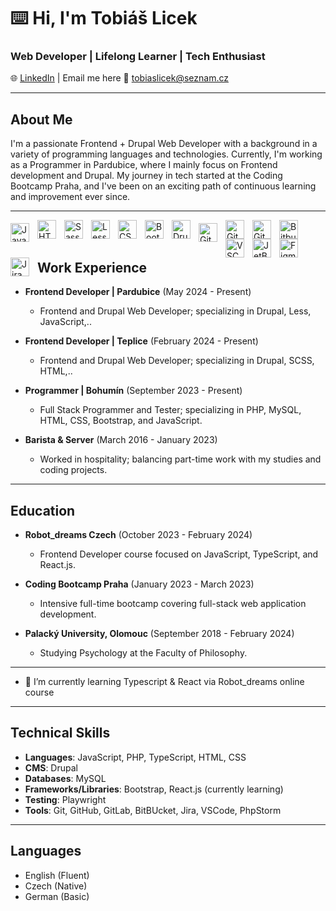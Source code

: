 # ⌨️ Hi, I'm Tobiáš Licek

### Web Developer | Lifelong Learner | Tech Enthusiast

🌐 <a href="https://www.linkedin.com/in/tobiaslicek/" target="_blank">LinkedIn</a> | Email me here 📧  tobiaslicek@seznam.cz

---

## About Me

I'm a passionate Frontend + Drupal Web Developer with a background in a variety of programming languages and technologies. Currently, I'm working as a Programmer in Pardubice, where I mainly focus on Frontend development and Drupal. My journey in tech started at the Coding Bootcamp Praha, and I've been on an exciting path of continuous learning and improvement ever since.

---

<img
      align="left"
      title="JavaScript"
      alt="JavaScript Logo"
      width="30px"
      style="padding-right: 10px; margin-top: 5px"
      src="https://cdn.jsdelivr.net/gh/devicons/devicon/icons/javascript/javascript-plain.svg"
    />
    <img
      align="left"
      title="HTML"
      alt="HTML Logo"
      width="30px"
      style="padding-right: 10px"
      src="https://cdn.jsdelivr.net/gh/devicons/devicon/icons/html5/html5-plain.svg"
    />
       <img
      align="left"
      title="Sass"   
      alt="Sass Logo"
      width="30px"
      style="padding-right: 10px"
      src="https://cdn.jsdelivr.net/gh/devicons/devicon@latest/icons/sass/sass-original.svg"
    />
        <img
      align="left"
      title="less"   
      alt="Less Logo"
      width="30px"
      style="padding-right: 10px"
      src="https://cdn.jsdelivr.net/gh/devicons/devicon@latest/icons/less/less-plain-wordmark.svg"
    />
    <img
      align="left"
      title="CSS"
      alt="CSS Logo"
      width="30px"
      style="padding-right: 10px"
      src="https://cdn.jsdelivr.net/gh/devicons/devicon/icons/css3/css3-plain.svg"
    />
    <img
      align="left"
      title="Bootstrap"
      alt="Bootstrap Logo"
      width="30px"
      style="padding-right: 10px"
      src="https://cdn.jsdelivr.net/gh/devicons/devicon@latest/icons/bootstrap/bootstrap-original.svg"
    />
       <img
      align="left"
      title="Drupal"   
      alt="Drupal Logo"
      width="30px"
      style="padding-right: 10px"
      src="https://cdn.jsdelivr.net/gh/devicons/devicon@latest/icons/drupal/drupal-plain.svg"
    />
    <img
      align="left"
      title="Git"
      alt="Git Logo"
      width="30px"
      style="padding-right: 10px; margin-top: 5px"
      src="https://cdn.jsdelivr.net/gh/devicons/devicon/icons/git/git-original.svg"
    />
    <img
      align="left"
      title="GitHub"
      alt="GitHub Logo"
      width="30px"
      style="padding-right: 10px"
      src="https://cdn.jsdelivr.net/gh/devicons/devicon/icons/github/github-original.svg"
    />
    <img
      align="left"
      title="GitLab"
      alt="GitLab Logo"
      width="30px"
      style="padding-right: 10px"
      src="https://cdn.jsdelivr.net/gh/devicons/devicon/icons/gitlab/gitlab-original.svg"
    />
        <img
      align="left"
      title="Bitbucket"
      alt="Bitbucket Logo"
      width="30px"
      style="padding-right: 10px"
      src="https://cdn.jsdelivr.net/gh/devicons/devicon@latest/icons/bitbucket/bitbucket-original.svg"
    />
    <img
      align="left"
      title="VSCode"
      alt="VSCode Logo"
      width="30px"
      style="padding-right: 10px"
      src="https://cdn.jsdelivr.net/gh/devicons/devicon/icons/vscode/vscode-original.svg"
    />
    <img
      align="left"
      title="JetBrains"
      alt="JetBrains Logo"
      width="30px"
      style="padding-right: 10px"
      src="https://cdn.jsdelivr.net/gh/devicons/devicon/icons/jetbrains/jetbrains-original.svg"
    />
    <img
      align="left"
      title="Figma"
      alt="Figma Logo"
      width="30px"
      style="padding-right: 10px"
      src="https://cdn.jsdelivr.net/gh/devicons/devicon/icons/figma/figma-original.svg"
    />
       <img
      align="left"
      title="Jira"
      alt="Jira Logo"
      width="30px"
      style="padding-right: 10px"
      src="https://cdn.jsdelivr.net/gh/devicons/devicon@latest/icons/jira/jira-original.svg"
    />
    <br/>
    <br/>

## Work Experience

- **Frontend Developer | Pardubice** (May 2024 - Present)
  - Frontend and Drupal Web Developer; specializing in Drupal, Less, JavaScript,..
    
- **Frontend Developer | Teplice** (February 2024 - Present)
  - Frontend and Drupal Web Developer; specializing in Drupal, SCSS, HTML,..

- **Programmer | Bohumín** (September 2023 - Present)
  - Full Stack Programmer and Tester; specializing in PHP, MySQL, HTML, CSS, Bootstrap, and JavaScript.

- **Barista & Server** (March 2016 - January 2023)
  - Worked in hospitality; balancing part-time work with my studies and coding projects.

---

## Education

- **Robot_dreams Czech** (October 2023 - February 2024)
  - Frontend Developer course focused on JavaScript, TypeScript, and React.js.

- **Coding Bootcamp Praha** (January 2023 - March 2023)
  - Intensive full-time bootcamp covering full-stack web application development.

- **Palacký University, Olomouc** (September 2018 - February 2024)
  - Studying Psychology at the Faculty of Philosophy.

---

- 🌱 I’m currently learning Typescript & React via Robot_dreams online course

---

## Technical Skills

- **Languages**: JavaScript, PHP, TypeScript, HTML, CSS
- **CMS**: Drupal
- **Databases**: MySQL
- **Frameworks/Libraries**: Bootstrap, React.js (currently learning)
- **Testing**: Playwright
- **Tools**: Git, GitHub, GitLab, BitBUcket, Jira, VSCode, PhpStorm

---

## Languages

- English (Fluent)
- Czech (Native)
- German (Basic)




